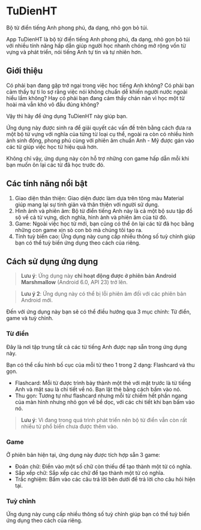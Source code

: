 # TuDienHT
Bộ từ điển tiếng Anh phong phú, đa dạng, nhỏ gọn bỏ túi.

App TuDienHT là bộ từ điển tiếng Anh phong phú, đa dạng, nhỏ gọn bỏ túi với nhiều tính năng hấp dẫn giúp người học nhanh chóng mở rộng vốn từ vựng và phát triển, nói tiếng Anh tự tin và tự nhiên hơn.

## Giới thiệu
Có phải bạn đang gặp trở ngại trong việc học tiếng Anh không? Có phải bạn cảm thấy tự ti lo sợ rằng việc nói không chuẩn dễ khiến người nước ngoài hiểu lầm không? Hay có phải bạn đang cảm thấy chán nản vì học một từ hoài mà vẫn khó vô đầu đúng không?

Vậy thì hãy để ứng dụng TuDienHT này giúp bạn.

Ứng dụng này được sinh ra để giải quyết các vấn đề trên bằng cách đưa ra một bộ từ vựng với nghĩa của từng từ loại cụ thể, ngoài ra còn có nhiều hình ảnh sinh động, phong phú cùng với phiên âm chuẩn Anh - Mỹ được gán vào các từ giúp việc học từ hiệu quả hơn.

Không chỉ vậy, ứng dụng này còn hỗ trợ những con game hấp dẫn mỗi khi bạn muốn ôn lại các từ đã học trước đó.

## Các tính năng nổi bật
1. Giao diện thân thiện: Giao diện được làm dựa trên tông màu Material giúp mang lại sự tinh giản và thân thiện với người sử dụng.
2. Hình ảnh và phiên âm: Bộ từ điển tiếng Anh này là cả một bộ sưu tập đồ sộ về cả từ vựng, dịch nghĩa, hình ảnh và phiên âm của từ đó.
3. Game: Ngoài việc học từ mới, bạn cũng có thể ôn lại các từ đã học bằng những con game xịn sò con bò mà chúng tôi tạo ra.
4. Tính tuỳ biến cao: Ứng dụng này cung cấp nhiều thông số tuỳ chỉnh giúp bạn có thể tuỳ biến ứng dụng theo cách của riêng.

## Cách sử dụng ứng dụng
> **Lưu ý**: Ứng dụng này **chỉ hoạt động được ở phiên bản Android Marshmallow** (Android 6.0, API 23) trở lên.

> **Lưu ý 2**: Ứng dụng này có thể bị lỗi phiên âm đối với các phiên bản Android mới. 

Đến với ứng dụng này bạn sẽ có thể điều hướng qua 3 mục chính: Từ điển, game và tuỳ chỉnh.

### Từ điển
Đây là nơi tập trung tất cả các từ tiếng Anh được nạp sẵn trong ứng dụng này.

Bạn có thể cấu hình bố cục của mỗi từ theo 1 trong 2 dạng: Flashcard và thu gọn.
- Flashcard: Mỗi từ được trình bày thành một thẻ với mặt trước là từ tiếng Anh và mặt sau là chi tiết về nó. Bạn lật thẻ bằng cách bấm vào nó.
- Thu gọn: Tương tự như flashcard nhưng mỗi từ chiếm hết phần ngang của màn hình nhưng nhỏ gọn về bề dọc, với các chi tiết khi bạn bấm vào nó.

> **Lưu ý**: Vì đang trong quá trình phát triển nên bộ từ điển vẫn còn rất nhiều từ phổ biến chưa được thêm vào.

### Game
Ở phiên bản hiện tại, ứng dụng này được tích hợp sẵn 3 game:
- Đoán chữ: Điền vào một số chữ còn thiếu để tạo thành một từ có nghĩa.
- Sắp xếp chữ: Sắp xếp các chữ để tạo thành một từ có nghĩa.
- Trắc nghiệm: Bấm vào các câu trả lời bên dưới để trả lời cho câu hỏi hiện tại.

### Tuỳ chỉnh
Ứng dụng này cung cấp nhiều thông số tuỳ chỉnh giúp bạn có thể tuỳ biến ứng dụng theo cách của riêng.
